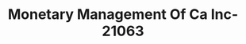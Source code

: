 ---
f_zip-code: 96817
f_state-code: HI
title: Monetary Management Of Ca Inc-21063
f_phone: 808-848-2435
f_city-only: Honolulu
f_address: 1419 Dillingham Blvd Honolulu
f_location-unique-id: '21063'
slug: monetary-management-of-ca-inc-21063
updated-on: '2024-05-30T13:46:58.046Z'
created-on: '2024-05-30T13:36:59.803Z'
published-on: '2024-05-30T13:54:32.469Z'
f_city-state: cms/city/honolulu-hi.md
f_company: cms/company/monetary-management-of-ca-inc.md
f_state: cms/state/hawaii.md
layout: '[payday-loan].html'
tags: payday-loan
---